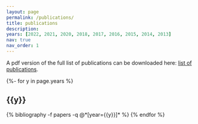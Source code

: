 ```yaml
---
layout: page
permalink: /publications/
title: publications
description:
years: [2022, 2021, 2020, 2018, 2017, 2016, 2015, 2014, 2013]
nav: true
nav_order: 1
---
```


A pdf version of the full list of publications can be downloaded here: <a href="/assets/pdf/Publication_list_Grigorev.pdf" target="_blank" title="download list of publications"> <i class="far fa-file-pdf" aria-hidden="true"></i> list of publications</a>.

<div class="publications">

{%- for y in page.years %}
  <h2 class="year">{{y}}</h2>
  {% bibliography -f papers -q @*[year={{y}}]* %}
{% endfor %}

</div>
